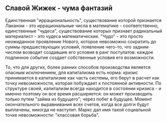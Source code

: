 ## Славой Жижек - чума фантазий

Единственная "иррациональность", существование которой признается Лаканом - это 
иррациональные числа в математике - соответственно, единственные "чудеса",
существование которых признает радикальный материалист - это чудеса математические.
"Чудо" - это просто неожиданное проявление Нового, которое невозможно сократить до
суммы предшествующих условий, появление чего-то, что задним числом возводит
создавшие его условия в ранг постулатов: каждое подлинное событие создает 
собственные условия его возможности.

То, что для других, более ранних способов производства является опасным исключением,
для капитализма есть норма: кризис принимается в капитализме как часть системы, его
берут в расчет как точку невозможности, которая побуждает к постоянной активности.
По структуре своей, капитализм всегда находится в состоянии кризиса - и именно
поэтому он все время расширяется: он может производить только путем "займа из будущего";
через побег в будущее. Момент окончательного выравнивания всех счетов, когда все долги
будут выплачены, никогда не наступит. Маркс дал имя такой социальной точке
невозможности: "классовая борьба".

 
